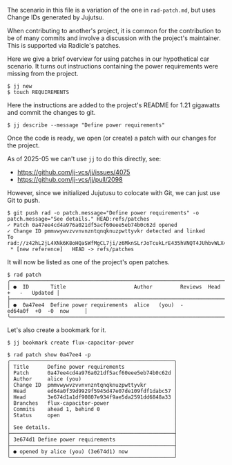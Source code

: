 The scenario in this file is a variation of the one in `rad-patch.md`,
but uses Change IDs generated by Jujutsu.

When contributing to another's project, it is common for the contribution to be
of many commits and involve a discussion with the project's maintainer.  This is supported
via Radicle's patches.

Here we give a brief overview for using patches in our hypothetical car
scenario.  It turns out instructions containing the power requirements were
missing from the project.

```
$ jj new
$ touch REQUIREMENTS
```

Here the instructions are added to the project's README for 1.21 gigawatts and
commit the changes to git.

```
$ jj describe --message "Define power requirements"
```

Once the code is ready, we open (or create) a patch with our changes for the project.

As of 2025-05 we can't use `jj` to do this directly, see:

 - <https://github.com/jj-vcs/jj/issues/4075>
 - <https://github.com/jj-vcs/jj/pull/2098>

However, since we initialized Jujutusu to colocate with Git, we can just use
Git to push.

``` (stderr)
$ git push rad -o patch.message="Define power requirements" -o patch.message="See details." HEAD:refs/patches
✓ Patch 0a47ee4cd4a976a021df5acf60eee5eb74b0c62d opened
✓ Change ID pmmvwywvzvvnvnzntqnqknuzpwttyvkr detected and linked
To rad://z42hL2jL4XNk6K8oHQaSWfMgCL7ji/z6MknSLrJoTcukLrE435hVNQT4JUhbvWLX4kUzqkEStBU8Vi
 * [new reference]   HEAD -> refs/patches
```

It will now be listed as one of the project's open patches.

```
$ rad patch
╭─────────────────────────────────────────────────────────────────────────────────────────╮
│ ●  ID       Title                      Author         Reviews  Head     +   -   Updated │
├─────────────────────────────────────────────────────────────────────────────────────────┤
│ ●  0a47ee4  Define power requirements  alice   (you)  -        ed64a0f  +0  -0  now     │
╰─────────────────────────────────────────────────────────────────────────────────────────╯
```

Let's also create a bookmark for it.

```
$ jj bookmark create flux-capacitor-power
```

```
$ rad patch show 0a47ee4 -p
╭─────────────────────────────────────────────────────╮
│ Title      Define power requirements                │
│ Patch      0a47ee4cd4a976a021df5acf60eee5eb74b0c62d │
│ Author     alice (you)                              │
│ Change ID  pmmvwywvzvvnvnzntqnqknuzpwttyvkr         │
│ Head       ed64a0f39d9929f5945d47e07de109fdf1dabc57 │
│ Head       3e674d1a1df90807e934f9ae5da2591dd6848a33 │
│ Branches   flux-capacitor-power                     │
│ Commits    ahead 1, behind 0                        │
│ Status     open                                     │
│                                                     │
│ See details.                                        │
├─────────────────────────────────────────────────────┤
│ 3e674d1 Define power requirements                   │
├─────────────────────────────────────────────────────┤
│ ● opened by alice (you) (3e674d1) now               │
╰─────────────────────────────────────────────────────╯
```